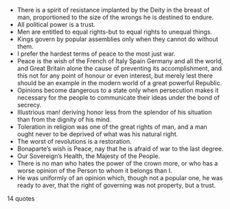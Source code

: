  - There is a spirit of resistance implanted by the Deity in the breast of man, proportioned to the size of the wrongs he is destined to endure.
 - All political power is a trust.
 - Men are entitled to equal rights-but to equal rights to unequal things.
 - Kings govern by popular assemblies only when they cannot do without them.
 - I prefer the hardest terms of peace to the most just war.
 - Peace is the wish of the French of Italy Spain Germany and all the world, and Great Britain alone the cause of preventing its accomplishment, and this not for any point of honour or even interest, but merely lest there should be an example in the modern world of a great powerful Republic.
 - Opinions become dangerous to a state only when persecution makes it necessary for the people to communicate their ideas under the bond of secrecy.
 - Illustrious man! deriving honor less from the splendor of his situation than from the dignity of his mind.
 - Toleration in religion was one of the great rights of man, and a man ought never to be deprived of what was his natural right.
 - The worst of revolutions is a restoration.
 - Bonaparte’s wish is Peace, nay that he is afraid of war to the last degree.
 - Our Sovereign’s Health, the Majesty of the People.
 - There is no man who hates the power of the crown more, or who has a worse opinion of the Person to whom it belongs than I.
 - He was uniformly of an opinion which, though not a popular one, he was ready to aver, that the right of governing was not property, but a trust.

14 quotes
